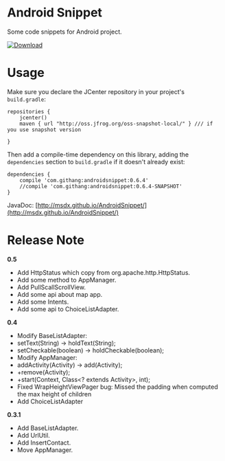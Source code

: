 # Android Snippet
Some code snippets for Android project.

[ ![Download](https://api.bintray.com/packages/msdx/maven/AndroidSnippet/images/download.svg) ](https://bintray.com/msdx/maven/AndroidSnippet/_latestVersion)

# Usage

Make sure you declare the JCenter repository in your project's `build.gradle`:

    repositories {
        jcenter()
        maven { url "http://oss.jfrog.org/oss-snapshot-local/" } /// if you use snapshot version

    }

Then add a compile-time dependency on this library, adding the `dependencies` section to `build.gradle` if it doesn't already exist:

    dependencies {
        compile 'com.githang:androidsnippet:0.6.4'
        //compile 'com.githang:androidsnippet:0.6.4-SNAPSHOT'
    }

JavaDoc: [http://msdx.github.io/AndroidSnippet/](http://msdx.github.io/AndroidSnippet/)
    
# Release Note

**0.5**
- Add HttpStatus which copy from org.apache.http.HttpStatus.
- Add some method to AppManager.
- Add PullScallScrollView.
- Add some api about map app.
- Add some Intents.
- Add some api to ChoiceListAdapter.

**0.4**
- Modify BaseListAdapter:
 - setText(String) -> holdText(String);
 - setCheckable(boolean) -> holdCheckable(boolean);
- Modify AppManager:
 - addActivity(Activity) -> add(Activity);
 - +remove(Activity);
 - +start(Context, Class<? extends Activity>, int);
- Fixed WrapHeightViewPager bug: Missed the padding when computed the max height of children
- Add ChoiceListAdapter

**0.3.1**
- Add BaseListAdapter.
- Add UrlUtil.
- Add InsertContact.
- Move AppManager.

